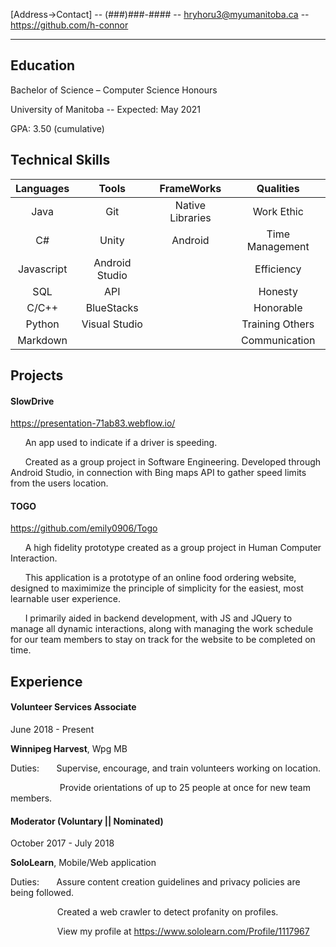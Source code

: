 [Address->Contact] -- (###)###-#### -- hryhoru3@myumanitoba.ca -- https://github.com/h-connor

<hr />

## Education

Bachelor of Science – Computer Science Honours 

University of Manitoba -- Expected: May 2021 

GPA: 3.50 (cumulative) 

## Technical Skills



| Languages        | Tools           | FrameWorks  | Qualities|
| :-------------: |:-------------:| :-----:| :----: |
| Java      | Git | Native Libraries | Work Ethic |
| C#     | Unity      |   Android | Time Management |
| Javascript | Android Studio      |     | Efficiency |
| SQL     | API      |   | Honesty |
| C/C++     | BlueStacks      |    | Honorable
| Python     | Visual Studio      |    | Training Others |
| Markdown     |       |    | Communication |


## Projects

#### SlowDrive
https://presentation-71ab83.webflow.io/

&nbsp;&nbsp;&nbsp;&nbsp;&nbsp; 
An app used to indicate if a driver is speeding.

&nbsp;&nbsp;&nbsp;&nbsp;&nbsp; 
Created as a group project in Software Engineering.
Developed through Android Studio, in connection with Bing maps API to gather speed limits from the users location.

#### TOGO

https://github.com/emily0906/Togo

&nbsp;&nbsp;&nbsp;&nbsp;&nbsp; 
A high fidelity prototype created as a group project in Human Computer Interaction.

&nbsp;&nbsp;&nbsp;&nbsp;&nbsp; 
This application is a prototype of an online food ordering website, designed to maximimize the principle of simplicity for the easiest, most learnable user experience.

&nbsp;&nbsp;&nbsp;&nbsp;&nbsp; 
I primarily aided in backend development, with JS and JQuery to manage all dynamic interactions, along with managing the work schedule for our team members to stay on track for the website to be completed on time.

## Experience

#### **Volunteer Services Associate** 
June 2018 - Present

**Winnipeg Harvest**, Wpg MB

Duties: &nbsp;&nbsp;&nbsp;&nbsp;&nbsp; 
Supervise, encourage, and train volunteers working on location.

&nbsp;&nbsp;&nbsp;&nbsp;&nbsp;&nbsp;&nbsp; &nbsp;&nbsp;&nbsp;&nbsp;&nbsp; &nbsp;&nbsp;&nbsp;&nbsp;&nbsp; 
 Provide orientations of up to 25 people at once for new team members.

#### **Moderator (Voluntary || Nominated)** 
October 2017 - July 2018

**SoloLearn**, Mobile/Web application

Duties: &nbsp;&nbsp;&nbsp;&nbsp;&nbsp; 
Assure content creation guidelines and privacy policies are being followed.

&nbsp;&nbsp;&nbsp;&nbsp;&nbsp;&nbsp; &nbsp;&nbsp;&nbsp;&nbsp;&nbsp; &nbsp;&nbsp;&nbsp;&nbsp;&nbsp; 
 Created a web crawler to detect profanity on profiles.

&nbsp;&nbsp;&nbsp;&nbsp;&nbsp;&nbsp; &nbsp;&nbsp;&nbsp;&nbsp;&nbsp; &nbsp;&nbsp;&nbsp;&nbsp;&nbsp; 
 View my profile at https://www.sololearn.com/Profile/1117967
